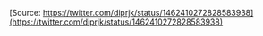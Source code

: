 [Source: https://twitter.com/diprjk/status/1462410272828583938](https://twitter.com/diprjk/status/1462410272828583938)